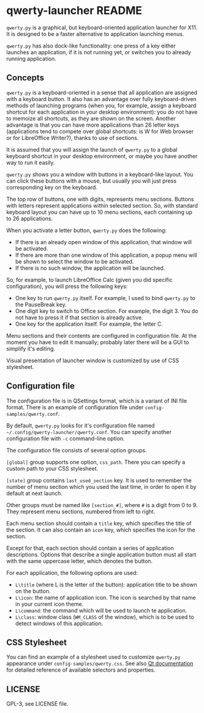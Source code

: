qwerty-launcher README
======================

`qwerty.py` is a graphical, but keyboard-oriented application launcher for X11.
It is designed to be a faster alternative to application launching menus. 

`qwerty.py` has also dock-like functionality: one press of a key either
launches an application, if it is not running yet, or switches you to already
running application.

Concepts
--------

`qwerty.py` is a keyboard-oriented in a sense that all application are assigned
with a keyboard button. It also has an advantage over fully keyboard-driven
methods of launching programs (when you, for example, assign a keyboard
shortcut for each application in your desktop environment): you do not have to
memoize all shortcuts, as they are shown on the screen. Another advantage is
that you can have more applications than 26 letter keys (applications tend to
compete over global shortcuts: is W for *W*eb browser or for LibreOffice
*W*riter?), thanks to use of sections.

It is assumed that you will assign the launch of `qwerty.py` to a global
keyboard shortcut in your desktop environment, or maybe you have another way to
run it easily.

`qwerty.py` shows you a window with buttons in a keyboard-like layout. You can
click these buttons with a mouse, but usually you will just press corresponding
key on the keyboard.

The top row of buttons, one with digits, represents menu sections. Buttons with
letters represent applications within selected section. So, with standard
keyboard layout you can have up to 10 menu sections, each containing up to 26
applications.

When you activate a letter button, `qwerty.py` does the following:

* If there is an already open window of this application, that window will be
  activated.
* If there are more than one window of this application, a popup menu will be
  shown to select the window to be activated.
* If there is no such window, the application will be launched.

So, for example, to launch LibreOffice Calc (given you did specific
configuration), you will press the following keys:

* One key to run `qwerty.py` itself. For example, I used to bind `qwerty.py` to
  the PauseBreak key.
* One digit key to switch to Office section. For example, the digit 3. You do
  not have to press it if that section is already active.
* One key for the application itself. For example, the letter C. 

Menu sections and their contents are configured in configuration file. At the
moment you have to edit it manually; probably later there will be a GUI to
simplify it's editing.

Visual presentation of launcher window is customized by use of CSS stylesheet.

Configuration file
------------------

The configuration file is in QSettings format, which is a variant of INI file
format. There is an example of configuration file under
`config-samples/qwerty.conf`.

By default, `qwerty.py` looks for it's configuration file named
`~/.config/qwerty-launcher/qwerty.conf`. You can specify another configuration
file with `-c` command-line option.

The configuration file consists of several option groups.

`[global]` group supports one option, `css_path`. There you can specify a
custom path to your CSS stylesheet.

`[state]` group contains `last_used_section` key. It is used to remember the
number of menu section which you used the last time, in order to open it by
default at next launch.

Other groups must be named like `[section_#]`, where `#` is a digit from 0 to
9. They represent menu sections, numbered from left to right.

Each menu section should contain a `title` key, which specifies the title of
the section. It can also contain an `icon` key, which specifies the icon for
the section.

Except for that, each section should contain a series of application
descriptions. Options that describe a single application button must all start
with the same uppercase letter, which denotes the button.

For each application, the following options are used:

* `L\title` (where L is the letter of the button): application title to be
  shown on the button.
* `L\icon`: the name of application icon. The icon is searched by that name in
  your current icon theme.
* `L\command`: the command which will be used to launch te application.
* `L\class`: window class (`WM_CLASS` of the window), which is to be used to
  detect windows of this application.

CSS Stylesheet
--------------

You can find an example of a stylesheet used to customize `qwerty.py`
appearance under `config-samples/qwerty.css`.
See also [Qt documentation](https://doc.qt.io/qt-5/stylesheet-reference.html)
for detailed reference of available selectors and properties.


LICENSE
-------

GPL-3, see LICENSE file.

